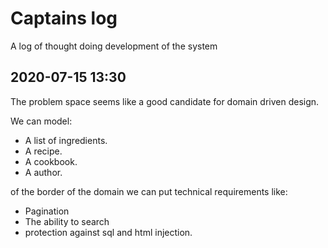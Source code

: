 # Captains log
A log of thought doing development of the system

## 2020-07-15 13:30

The problem space seems like a good candidate for domain driven design.

We can model:
* A list of ingredients.
* A recipe.
* A cookbook.
* A author.

of the border of the domain we can put technical requirements like:
* Pagination
* The ability to search
* protection against sql and html injection.